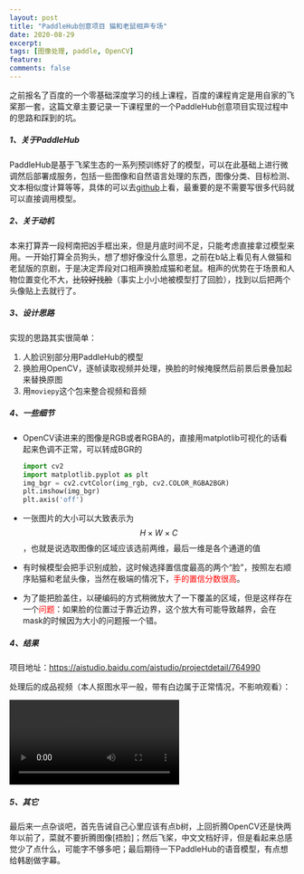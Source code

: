 ```yaml
---
layout: post
title: "PaddleHub创意项目 猫和老鼠相声专场"
date: 2020-08-29
excerpt: 
tags: [图像处理, paddle, OpenCV]
feature: 
comments: false
---
```


之前报名了百度的一个零基础深度学习的线上课程，百度的课程肯定是用自家的飞桨那一套，这篇文章主要记录一下课程里的一个PaddleHub创意项目实现过程中的思路和踩到的坑。

##### 1、关于PaddleHub

PaddleHub是基于飞桨生态的一系列预训练好了的模型，可以在此基础上进行微调然后部署成服务，包括一些图像和自然语言处理的东西，图像分类、目标检测、文本相似度计算等等，具体的可以去[github](https://github.com/PaddlePaddle/PaddleHub)上看，最重要的是不需要写很多代码就可以直接调用模型。

##### 2、关于动机

本来打算弄一段柯南把凶手框出来，但是月底时间不足，只能考虑直接拿过模型来用。一开始打算全员狗头，想了想好像没什么意思，之前在b站上看见有人做猫和老鼠版的京剧，于是决定弄段对口相声换脸成猫和老鼠。相声的优势在于场景和人物位置变化不大，~~比较好找脸~~（事实上小小地被模型打了回脸），找到以后把两个头像贴上去就行了。

##### 3、设计思路

实现的思路其实很简单：

1. 人脸识别部分用PaddleHub的模型
2. 换脸用OpenCV，逐帧读取视频并处理，换脸的时候掩膜然后前景后景叠加起来替换原图
3. 用`moviepy`这个包来整合视频和音频

##### 4、一些细节

- OpenCV读进来的图像是RGB或者RGBA的，直接用matplotlib可视化的话看起来色调不正常，可以转成BGR的

  ```python
  import cv2
  import matplotlib.pyplot as plt
  img_bgr = cv2.cvtColor(img_rgb, cv2.COLOR_RGBA2BGR)
  plt.imshow(img_bgr)
  plt.axis('off') 
  ```

- 一张图片的大小可以大致表示为$$H \times W \times C$$，也就是说选取图像的区域应该选前两维，最后一维是各个通道的值

- 有时候模型会把手识别成脸，这时候选择置信度最高的两个“脸”，按照左右顺序贴猫和老鼠头像，当然在极端的情况下，<font color="red">手的置信分数很高</font>。

- 为了能把脸盖住，以硬编码的方式稍微放大了一下覆盖的区域，但是这样存在一个<font color="red">问题</font>：如果脸的位置过于靠近边界，这个放大有可能导致越界，会在mask的时候因为大小的问题报一个错。

##### 4、结果

项目地址：https://aistudio.baidu.com/aistudio/projectdetail/764990

处理后的成品视频（本人抠图水平一般，带有白边属于正常情况，不影响观看）：

<video controls  style="width= 100%; height=100%; object-fit: fill">
<source src="https://dle.oss-cn-beijing.aliyuncs.com/18-7-21/result%20%283%29.mp4" type="video/mp4">
</video>

##### 5、其它

最后来一点杂谈吧，首先告诫自己心里应该有点b树，上回折腾OpenCV还是快两年以前了，菜就不要折腾图像[捂脸]；然后飞桨，中文文档好评，但是看起来总感觉少了点什么，可能字不够多吧；最后期待一下PaddleHub的语音模型，有点想给韩剧做字幕。

